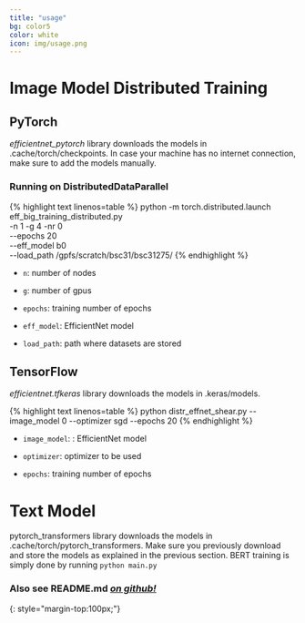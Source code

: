 ```yaml
---
title: "usage"
bg: color5
color: white
icon: img/usage.png
---
```


# Image Model Distributed Training

## PyTorch

_efficientnet_pytorch_ library downloads the models in .cache/torch/checkpoints. In case your machine has no internet connection, make sure to add the models manually.

### Running on DistributedDataParallel


{% highlight text linenos=table %}
python -m torch.distributed.launch eff_big_training_distributed.py \
	-n 1 -g 4 -nr 0 \
	--epochs 20 \
	--eff_model b0 \
	--load_path /gpfs/scratch/bsc31/bsc31275/
{% endhighlight %}


- `n`: number of nodes

- `g`: number of gpus

- `epochs`: training number of epochs

- `eff_model`: EfficientNet model

- `load_path`: path where datasets are stored

## TensorFlow

_efficientnet.tfkeras_ library downloads the models in .keras/models.

{% highlight text linenos=table %}
python distr_effnet_shear.py --image_model 0 --optimizer sgd --epochs 20
{% endhighlight %}

- `image_model`: : EfficientNet model

- `optimizer`: optimizer to be used

- `epochs`: training number of epochs


# Text Model

pytorch_transformers library downloads the models in .cache/torch/pytorch_transformers. Make sure you previously download and store the models as explained in the previous section. BERT training is simply done by running `python main.py`



### Also see **README.md** [*on github!*](https://github.com/javiferran/document-classification/blob/master/README.md)
{: style="margin-top:100px;"}


